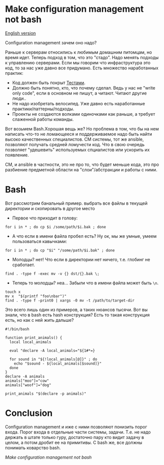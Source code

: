 # Make configuration management not bash
[English version](make-cm-not-bash-en.md)

Configuration management зачем оно надо? 

Раньше к серверам относились к любимым домашним питомцам, но время идет. Теперь подход в том, что это "стадо". Надо менять подходы к управлению серверами. 
Если мы говорим что инфраструктура это код, то за нас уже давно все придумано. Есть множество наработанных практик:

* Код должен быть покрыт [Тестами](http://www.goncharov.xyz/it/test-ansible-roles-via-testkitchen-inside-hyperv.html).
* Должно быть понятно, кто, что почему сделал. Ведь у нас не "write only code", если в основном не пишут, а читают. Читают другие люди..
* Не надо изобретать велосипед. Уже давно есть наработанные практики/паттерны/подходы.
* Проекты не создаются волками одиночками как раньше, а требует слаженной работы команды.

Вот возьмем Bash.Xорошая вещь же? Но проблема в том, что бы на нем написать что-то не ломающееся и поддерживаемое надо быть найти высоко качественных специалистов. CM системы, тот же ansible, позволяют получать средней ломучести код. Что  в свою очередь позволяет "удешевить" используемых спциалистов или ускорить их появление.


CM, и ansible в частности, это не про то, что будет меньше кода, это про разбиение предметной области на "слои"/абстракции и работы с ними.


# Bash
Вот рассмотрим банальный пример. выбрать все файлы в текущей директории и скопировать в другое место
* Первое что приходит в голову:
```
for i in * ; do cp $i /some/path/$i.bak ; done
```
* А что если в имени файла пробел есть? Ну ок, мы же умные, умеем пользоваться кавычками:
```
for i in * ; do cp "$i" "/some/path/$i.bak" ; done
```
* Молодцы? нет! Что если в директории нет ничего, т.е. глобинг не сработает.
```
find . -type f -exec mv -v {} dst/{}.bak \;
```
* Теперь то молодцы? неа... Забыли что в имени файла может быть `\n`.
```
touch x
mv x  "$(printf "foo\nbar")"
find . -type f -print0 | xargs -0 mv -t /path/to/target-dir
```

Это всего лишь один из примеров, а таких нюансов тысячи. Вот вы знали, что в bash есть hash конструкция? Есть то такая конструкция есть, но как с ней жить дальше?

```
#!/bin/bash

function print_animals() {
  local local_animals

  eval "declare -A local_animals="${1#*=}

  for sound in "${!local_animals[@]}" ; do
    echo "$sound - ${local_animals[$sound]}"
  done
}
declare -A animals
animals["moo"]="cow"
animals["woof"]="dog"

print_animals "$(declare -p animals)"
```

# Conclusion
Configuration management и иже с ними позволяют понизить порог входа. Порог входа в отдельные части системы, задачи. Т.е. не надо держать в штате только гуру, достаточно пару кто видит задачу в целом, а потом дробит ее на примитивы. С bash же, все должны понимать коварство bash.

*Make configuration management not bash*
